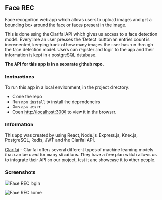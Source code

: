 ## Face REC 

Face recognition web app which allows users to upload images and get a bounding box around the face or faces present in the image. 

This is done using the Clarifai API which gives us access to a face detection model. Everytime an user presses the 'Detect' button an entries count is incremented, keeping track of how many images the user has run through the face detection model. Users can register and login to the app and their information is kept in a 
postgreSQL database.

**The API for this app is in a separate github repo.**

### Instructions
To run this app in a local environment, in the project directory:
  - Clone the repo
  - Run `npm install` to install the dependencies
  - Run `npm start`
  - Open [http://localhost:3000](http://localhost:3000) to view it in the browser.

### Information

This app was created by using React, Node.js, Express.js, Knex.js, PostgreSQL, Redis, JWT and the Clarifai API.

[Clarifai](https://docs.clarifai.com/) - Clarifai offers several different types of machine learning models that can be used for many situations. They have a free plan which allows us to integrate their API on our project, test it and showcase it to other people.

### Screenshots

![Face REC login](https://user-images.githubusercontent.com/58770446/90749696-0f8c0480-e2d4-11ea-9737-1d0de876bdbe.png)

![Face REC home](https://user-images.githubusercontent.com/58770446/90749744-1d418a00-e2d4-11ea-8711-de2e3a84cd44.png)